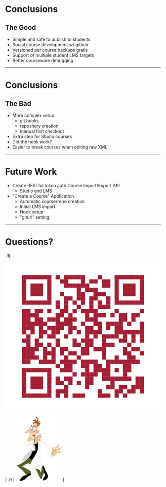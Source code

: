 # Conclusions

## The Good
- Simple and safe to publish to students
- Social course development w/ github
- Versioned per course backups gratis
- Support of multiple student LMS targets
- Better courseware debugging

---
# Conclusions

## The Bad
- More complex setup
	- git hooks
	- repository creation
	- manual first checkout
- Extra step for Studio courses
- Did the hook work?
- Easier to break courses when editing raw XML

---

# Future Work

- Create RESTful token auth Course Import/Export API
	- Studio and LMS
- "Create a Course" Application
	- Automatic course/repo creation
	- Initial LMS import
	- Hook setup
	- "giturl" setting

---

# Questions?

.fl[
![qr](../assets/qrcode.png)
]
.fr[
![doof](../assets/doof.png)
]
